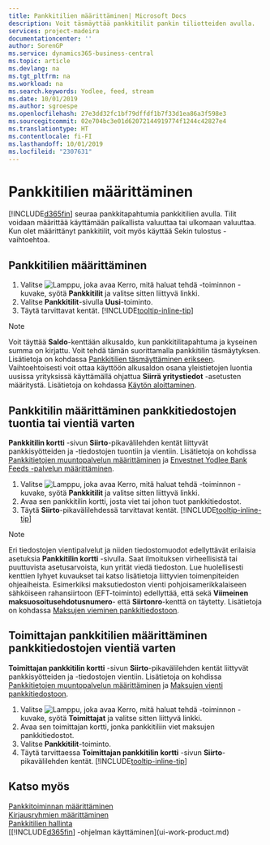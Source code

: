 ```yaml
---
title: Pankkitilien määrittäminen| Microsoft Docs
description: Voit täsmäyttää pankkitilit pankin tiliotteiden avulla.
services: project-madeira
documentationcenter: ''
author: SorenGP
ms.service: dynamics365-business-central
ms.topic: article
ms.devlang: na
ms.tgt_pltfrm: na
ms.workload: na
ms.search.keywords: Yodlee, feed, stream
ms.date: 10/01/2019
ms.author: sgroespe
ms.openlocfilehash: 27e3dd32fc1bf79dffdf1b7f33d1ea86a3f598e3
ms.sourcegitcommit: 02e704bc3e01d62072144919774f1244c42827e4
ms.translationtype: HT
ms.contentlocale: fi-FI
ms.lasthandoff: 10/01/2019
ms.locfileid: "2307631"
---
```

# <a name="set-up-bank-accounts"></a>Pankkitilien määrittäminen
[!INCLUDE[d365fin](includes/d365fin_md.md)] seuraa pankkitapahtumia pankkitilien avulla. Tilit voidaan määrittää käyttämään paikallista valuuttaa tai ulkomaan valuuttaa. Kun olet määrittänyt pankkitilit, voit myös käyttää Sekin tulostus -vaihtoehtoa.

## <a name="to-set-up-bank-accounts"></a>Pankkitilien määrittäminen
1. Valitse ![Lamppu, joka avaa Kerro, mitä haluat tehdä -toiminnon](media/ui-search/search_small.png "Kerro, mitä haluat tehdä") -kuvake, syötä **Pankkitilit** ja valitse sitten liittyvä linkki.
2. Valitse **Pankkitilit**-sivulla **Uusi**-toiminto.
3. Täytä tarvittavat kentät. [!INCLUDE[tooltip-inline-tip](includes/tooltip-inline-tip_md.md)]

> [!NOTE]
> Voit täyttää **Saldo**-kenttään alkusaldo, kun pankkitilitapahtuma ja kyseinen summa on kirjattu. Voit tehdä tämän suorittamalla pankkitilin täsmäytyksen. Lisätietoja on kohdassa [Pankkitilien täsmäyttäminen erikseen](bank-how-reconcile-bank-accounts-separately.md). Vaihtoehtoisesti voit ottaa käyttöön alkusaldon osana yleistietojen luontia uusissa yrityksissä käyttämällä ohjattua **Siirrä yritystiedot** -asetusten määritystä. Lisätietoja on kohdassa [Käytön aloittaminen](product-get-started.md).

## <a name="to-set-up-your-bank-account-for-import-or-export-of-bank-files"></a>Pankkitilin määrittäminen pankkitiedostojen tuontia tai vientiä varten
**Pankkitilin kortti** -sivun **Siirto**-pikavälilehden kentät liittyvät pankkisyötteiden ja -tiedostojen tuontiin ja vientiin. Lisätietoja on kohdissa [Pankkitietojen muuntopalvelun määrittäminen](bank-how-setup-bank-data-conversion-service.md) ja [Envestnet Yodlee Bank Feeds -palvelun määrittäminen](bank-how-setup-bank-statement-service.md).

1. Valitse ![Lamppu, joka avaa Kerro, mitä haluat tehdä -toiminnon](media/ui-search/search_small.png "Kerro, mitä haluat tehdä") -kuvake, syötä **Pankkitilit** ja valitse sitten liittyvä linkki.
2. Avaa sen pankkitilin kortti, josta viet tai johon tuot pankkitiedostot.
3. Täytä **Siirto**-pikavälilehdessä tarvittavat kentät. [!INCLUDE[tooltip-inline-tip](includes/tooltip-inline-tip_md.md)]

> [!NOTE]  
>   Eri tiedostojen vientipalvelut ja niiden tiedostomuodot edellyttävät erilaisia asetuksia **Pankkitilin kortti** -sivulla. Saat ilmoituksen virheellisistä tai puuttuvista asetusarvoista, kun yrität viedä tiedoston. Lue huolellisesti kenttien lyhyet kuvaukset tai katso lisätietoja liittyvien toimenpiteiden ohjeaiheista. Esimerkiksi maksutiedoston vienti pohjoisamerikkalaiseen sähköiseen rahansiirtoon (EFT-toiminto) edellyttää, että sekä **Viimeinen maksuosoitusehdotusnumero**- että **Siirtonro**-kenttä on täytetty. Lisätietoja on kohdassa [Maksujen vieminen pankkitiedostoon](payables-how-export-payments-bank-file.md).

## <a name="to-set-up-vendor-bank-accounts-for-export-of-bank-files"></a>Toimittajan pankkitilien määrittäminen pankkitiedostojen vientiä varten
**Toimittajan pankkitilin kortti** -sivun **Siirto**-pikavälilehden kentät liittyvät pankkisyötteiden ja -tiedostojen vientiin. Lisätietoja on kohdissa [Pankkitietojen muuntopalvelun määrittäminen](bank-how-setup-bank-data-conversion-service.md) ja [Maksujen vienti pankkitiedostoon](payables-how-export-payments-bank-file.md).

1. Valitse ![Lamppu, joka avaa Kerro, mitä haluat tehdä -toiminnon](media/ui-search/search_small.png "Kerro, mitä haluat tehdä") -kuvake, syötä **Toimittajat** ja valitse sitten liittyvä linkki.
2. Avaa sen toimittajan kortti, jonka pankkitiliin viet maksujen pankkitiedostot.
3. Valitse **Pankkitilit**-toiminto.
3. Täytä tarvittaessa **Toimittajan pankkitilin kortti** -sivun **Siirto**-pikavälilehden kentät. [!INCLUDE[tooltip-inline-tip](includes/tooltip-inline-tip_md.md)]

## <a name="see-also"></a>Katso myös
[Pankkitoiminnan määrittäminen](bank-setup-banking.md)  
[Kirjausryhmien määrittäminen](finance-posting-groups.md)  
[Pankkitilien hallinta](bank-manage-bank-accounts.md)  
[[!INCLUDE[d365fin](includes/d365fin_md.md)] -ohjelman käyttäminen](ui-work-product.md)
